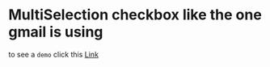 # MultiSelection checkbox like the one gmail is using
to see a `demo` click this [Link](https://codepen.io/Drixon/pen/zgOvdE)
